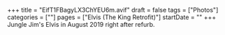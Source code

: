 +++
title = "EifT1FBagyLX3ChYEU6m.avif"
draft = false
tags = ["Photos"]
categories = [""]
pages = ["Elvis (The King Retrofit)"]
startDate = ""
+++
Jungle Jim's Elvis in August 2019 right after refurb.
